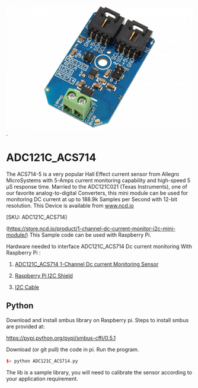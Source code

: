 [![ADC121C_ACS714](ADC121C_I2CS_ACS714.png)](https://store.ncd.io/product/1-channel-dc-current-monitor-i2c-mini-module/).

# ADC121C_ACS714

The ACS714-5 is a very popular Hall Effect current sensor from Allegro MicroSystems with 5-Amps current monitoring capability and high-speed 5 μS response time.  Married to the ADC121C021 (Texas Instruments), one of our favorite analog-to-digital Converters, this mini module can be used for monitoring DC current at up to 188.9k Samples per Second with 12-bit resolution. 
This Device is available from www.ncd.io

[SKU: ADC121C_ACS714]

(https://store.ncd.io/product/1-channel-dc-current-monitor-i2c-mini-module/)
This Sample code can be used with Raspberry Pi.

Hardware needed to interface ADC121C_ACS714 Dc current monitoring With Raspberry Pi :

1. <a href="https://store.ncd.io/product/1-channel-dc-current-monitor-i2c-mini-module/">ADC121C_ACS714 1-Channel Dc current Monitoring Sensor</a>

2. <a href="https://store.ncd.io/product/i2c-shield-for-raspberry-pi-3-pi2-with-outward-facing-i2c-port-terminates-over-hdmi-port/">Raspberry Pi I2C Shield</a>

3. <a href="https://store.ncd.io/product/i%C2%B2c-cable/">I2C Cable</a>

## Python

Download and install smbus library on Raspberry pi. Steps to install smbus are provided at:

https://pypi.python.org/pypi/smbus-cffi/0.5.1

Download (or git pull) the code in pi. Run the program.

```cpp
$> python ADC121C_ACS714.py
```
The lib is a sample library, you will need to calibrate the sensor according to your application requirement.
